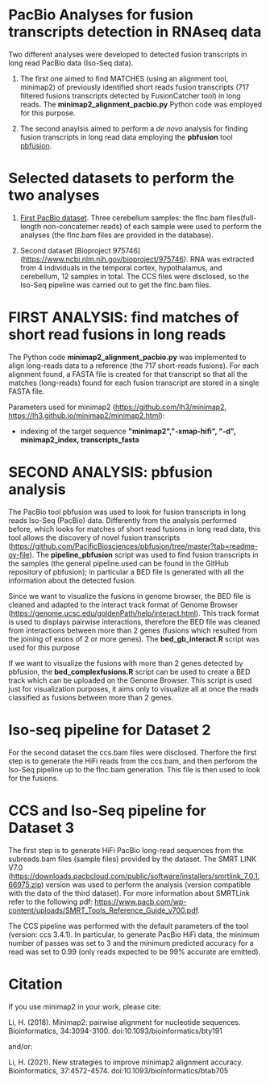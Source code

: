 # PacBio Analyses for fusion transcripts detection in RNAseq data

Two different analyses were developed to detected fusion transcripts in long read PacBio data (Iso-Seq data). 

1. The first one aimed to find MATCHES (using an alignment tool, minimap2) of previously identified short reads fusion transcripts (717 filtered fusions transcripts detected by FusionCatcher tool) in long reads. The __minimap2_alignment_pacbio.py__ Python code was employed for this purpose.

2. The second anaylsis aimed to perform a _de novo_ analysis for finding fusion transcripts in long read data employing the __pbfusion__ tool [pbfusion](https://github.com/PacificBiosciences/pbfusion/tree/master?tab=readme-ov-file).

# Selected datasets to perform the two analyses

1. [First PacBio dataset](https://downloads.pacbcloud.com/public/dataset/Kinnex-full-length-RNA/). Three cerebellum samples: the flnc.bam files(full-length non-concatemer reads) of each sample were used to perform the analyses (the flnc.bam files are provided in the database).

2. Second dataset [Bioproject 975746] (https://www.ncbi.nlm.nih.gov/bioproject/975746). RNA was extracted from 4 individuals in the temporal cortex, hypothalamus, and cerebellum, 12 samples in total. The CCS files were disclosed, so the Iso-Seq pipeline was carried out to get the flnc.bam files.

# FIRST ANALYSIS: find matches of short read fusions in long reads

The Python code __minimap2_alignment_pacbio.py__ was implemented to align long-reads data to a reference (the 717 short-reads fusions). For each alignment found, a FASTA file is created for that transcript so that all the matches (long-reads) found for each fusion transcript are stored in a single FASTA file.

Parameters used for minimap2 (https://github.com/lh3/minimap2, https://lh3.github.io/minimap2/minimap2.html): 
* indexing of the target sequence
  __"minimap2","-xmap-hifi", "-d", minimap2_index, transcripts_fasta__

# SECOND ANALYSIS: pbfusion analysis

The PacBio tool pbfusion was used to look for fusion transcripts in long reads Iso-Seq (PacBio) data. Differently from the analysis performed before, which looks for matches of short read fusions in long read data, this tool allows the discovery of novel fusion transcripts (https://github.com/PacificBiosciences/pbfusion/tree/master?tab=readme-ov-file). 
The __pipeline_pbfusion__ script was used to find fusion transcripts in the samples (the general pipeline used can be found in the GitHub repository of pbfusion); in particular a BED file is generated with all the information about the detected fusion. 

Since we want to visualize the fusions in genome browser, the BED file is cleaned and adapted to the interact track format of Genome Browser (https://genome.ucsc.edu/goldenPath/help/interact.html). This track format is used to displays pairwise interactions, therefore the BED file was cleaned from interactions between more than 2 genes (fusions which resulted from the joining of exons of 2 or more genes). The __bed_gb_interact.R__ script was used for this purpose

If we want to visualize the fusions with more than 2 genes detected by pbfusion, the __bed_complexfusions.R__ script can be used to create a BED track which can be uploaded on the Genome Browser. This script is used just for visualization purposes, it aims only to visualize all at once the reads classified as fusions between more than 2 genes.

# Iso-seq pipeline for Dataset 2

For the second dataset the ccs.bam files were disclosed. Therfore the first step is to generate the HiFi reads from the ccs.bam, and then perforom the Iso-Seq pipeline up to the flnc.bam generation. This file is then used to look for the fusions.

# CCS and Iso-Seq pipeline for Dataset 3

The first step is to generate HiFi PacBio long-read sequences from the subreads.bam files (sample files) provided by the dataset. The SMRT LINK V7.0 (https://downloads.pacbcloud.com/public/software/installers/smrtlink_7.0.1.66975.zip) version was used to perform the analysis (version compatible with the data of the third dataset). For more information about SMRTLink refer to the following pdf: https://www.pacb.com/wp-content/uploads/SMRT_Tools_Reference_Guide_v700.pdf.  

The CCS pipeline was performed with the default parameters of the tool (version: ccs 3.4.1). In particular, to generate PacBio HiFi data, the minimum number of passes was set to 3 and the minimum predicted accuracy for a read was set to 0.99 (only reads expected to be 99% accurate are emitted). 

# Citation

If you use minimap2 in your work, please cite:

Li, H. (2018). Minimap2: pairwise alignment for nucleotide sequences. Bioinformatics, 34:3094-3100. doi:10.1093/bioinformatics/bty191

and/or:

Li, H. (2021). New strategies to improve minimap2 alignment accuracy. Bioinformatics, 37:4572-4574. doi:10.1093/bioinformatics/btab705

